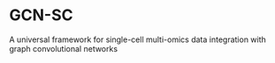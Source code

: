 # GCN-SC
A universal framework for single-cell multi-omics data integration with graph convolutional networks
